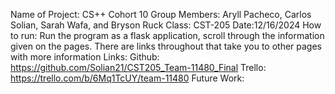 Name of Project: CS++ Cohort 10
Group Members: Aryll Pacheco, Carlos Solian, Sarah Wafa, and Bryson Ruck
Class: CST-205 
Date:12/16/2024
How to run: Run the program as a flask application, scroll through the information given on the pages. There are links throughout that take you to other pages with more information
Links: 
  Github: https://github.com/Solian21/CST205_Team-11480_Final
  Trello: https://trello.com/b/6Mq1TcUY/team-11480 
Future Work: 
